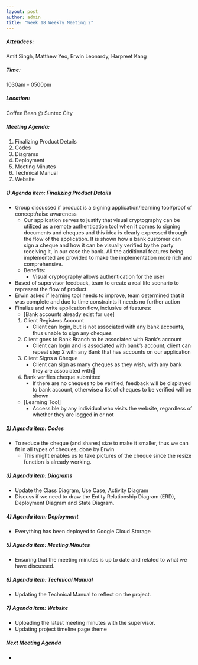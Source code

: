 ```yaml
---
layout: post
author: admin
title: "Week 18 Weekly Meeting 2"
---
```


##### Attendees:
Amit Singh, Matthew Yeo, Erwin Leonardy, Harpreet Kang

##### Time:
1030am - 0500pm

##### Location: 
Coffee Bean @ Suntec City

##### Meeting Agenda:
1. Finalizing Product Details
2. Codes
3. Diagrams
4. Deployment
5. Meeting Minutes
6. Technical Manual
7. Website


##### 1) Agenda item: Finalizing Product Details
- Group discussed if product is a signing application/learning tool/proof of concept/raise awareness
  - Our application serves to justify that visual cryptography can be utilized as a remote authentication tool when it comes to signing documents and cheques and this idea is clearly expressed through the flow of the application. It is shown how a bank customer can sign a cheque and how it can be visually verified by the party receiving it, in our case the bank. All the additional features being implemented are provided to make the implementation more rich and comprehensive.
  - Benefits:
     - Visual cryptography allows authentication for the user
- Based of supervisor feedback, team to create a real life scenario to represent the flow of product.
- Erwin asked if learning tool needs to improve, team determined that it was complete and due to time constraints it  needs no further action
- Finalize and write application flow, inclusive of features:
  - [Bank accounts already exist for use]
  1. Client Registers Account
     - Client can login, but is not associated with any bank accounts, thus unable to sign any cheques
  2. Client goes to Bank Branch to be associated with Bank’s account
     - Client can login and is associated with bank’s account, client can repeat step 2 with any Bank that has accounts on our application
  3. Client Signs a Cheque
     - Client can sign as many cheques as they wish, with any bank they are associated with
  4. Bank verifies cheque submitted
     - If there are no cheques to be verified, feedback will be displayed to bank account, otherwise a list of cheques to be verified will be shown
  - [Learning Tool]
    - Accessible by any individual who visits the website, regardless of whether they are logged in or not

##### 2) Agenda item: Codes
- To reduce the cheque (and shares) size to make it smaller, thus we can fit in all types of cheques, done by Erwin
   - This might enables us to take pictures of the cheque since the resize function is already working.

##### 3) Agenda item: Diagrams
- Update the Class Diagram, Use Case, Activity Diagram
- Discuss if we need to draw the Entity Relationship Diagram (ERD), Deployment Diagram and State Diagram.

##### 4) Agenda item: Deployment
- Everything has been deployed to Google Cloud Storage

##### 5) Agenda item: Meeting Minutes
- Ensuring that the meeting minutes is up to date and related to what we have discussed.

##### 6) Agenda item: Technical Manual
- Updating the Technical Manual to reflect on the project.

##### 7) Agenda item: Website
- Uploading the latest meeting minutes with the supervisor.
- Updating project timeline page theme

##### Next Meeting Agenda
- 
